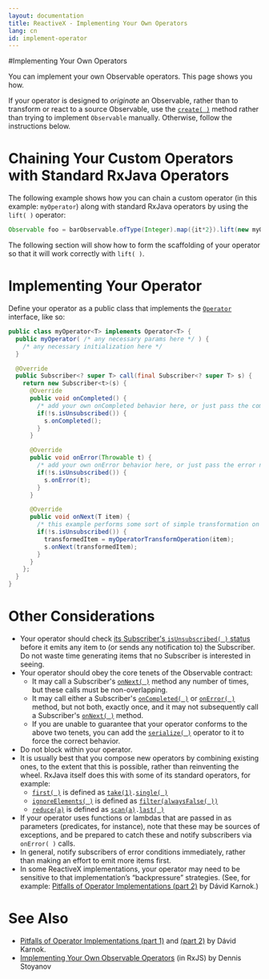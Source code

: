 ```yaml
---
layout: documentation
title: ReactiveX - Implementing Your Own Operators
lang: cn
id: implement-operator
---
```


#Implementing Your Own Operators

You can implement your own Observable operators. This page shows you how.

If your operator is designed to *originate* an Observable, rather than to transform or react to a source Observable, use the [`create( )`](Operators/create) method rather than trying to implement `Observable` manually.  Otherwise, follow the instructions below.

# Chaining Your Custom Operators with Standard RxJava Operators

The following example shows how you can chain a custom operator (in this example: `myOperator`) along with standard RxJava operators by using the `lift( )` operator:

```groovy
Observable foo = barObservable.ofType(Integer).map({it*2}).lift(new myOperator<T>()).map({"transformed by myOperator: " + it});
```
The following section will show how to form the scaffolding of your operator so that it will work correctly with `lift( )`.

# Implementing Your Operator

Define your operator as a public class that implements the [`Operator`](http://reactivex.io/RxJava/javadoc/rx/Observable.Operator.html) interface, like so:

```java
public class myOperator<T> implements Operator<T> {
  public myOperator( /* any necessary params here */ ) {
    /* any necessary initialization here */
  }

  @Override
  public Subscriber<? super T> call(final Subscriber<? super T> s) {
    return new Subscriber<t>(s) {
      @Override
      public void onCompleted() {
        /* add your own onCompleted behavior here, or just pass the completed notification through: */
        if(!s.isUnsubscribed()) {
          s.onCompleted();
        }
      }

      @Override
      public void onError(Throwable t) {
        /* add your own onError behavior here, or just pass the error notification through: */
        if(!s.isUnsubscribed()) {
          s.onError(t);
        }
      }

      @Override
      public void onNext(T item) {
        /* this example performs some sort of simple transformation on each incoming item and then passes it along */
        if(!s.isUnsubscribed()) {
          transformedItem = myOperatorTransformOperation(item);
          s.onNext(transformedItem);
        }
      }
    };
  }
}
``` 

# Other Considerations

* Your operator should check [its Subscriber's `isUnsubscribed( )` status](Observable#unsubscribing) before it emits any item to (or sends any notification to) the Subscriber. Do not waste time generating items that no Subscriber is interested in seeing.
* Your operator should obey the core tenets of the Observable contract:
  * It may call a Subscriber's [`onNext( )`](Observable#onnext-oncompleted-and-onerror) method any number of times, but these calls must be non-overlapping.
  * It may call either a Subscriber's [`onCompleted( )`](Observable#onnext-oncompleted-and-onerror) or [`onError( )`](Observable#onnext-oncompleted-and-onerror) method, but not both, exactly once, and it may not subsequently call a Subscriber's [`onNext( )`](Observable#onnext-oncompleted-and-onerror) method.
  * If you are unable to guarantee that your operator conforms to the above two tenets, you can add the [`serialize( )`](Observable-Utility-Operators#serialize) operator to it to force the correct behavior.
* Do not block within your operator.
* It is usually best that you compose new operators by combining existing ones, to the extent that this is possible, rather than reinventing the wheel. RxJava itself does this with some of its standard operators, for example:
  * [`first( )`](Filtering-Observables#wiki-first-and-takefirst) is defined as [`take(1)`](Filtering-Observables#wiki-take)`.`[`single( )`](Observable-Utility-Operators#wiki-single-and-singleordefault)
  * [`ignoreElements( )`](Filtering-Observables#wiki-ignoreelements) is defined as [`filter(alwaysFalse( ))`](Filtering-Observables#wiki-filter)
  * [`reduce(a)`](Mathematical-and-Aggregate-Operators#wiki-reduce) is defined as [`scan(a)`](Transforming-Observables#wiki-scan)`.`[`last( )`](Filtering-Observables#wiki-last)
* If your operator uses functions or lambdas that are passed in as parameters (predicates, for instance), note that these may be sources of exceptions, and be prepared to catch these and notify subscribers via `onError( )` calls.
* In general, notify subscribers of error conditions immediately, rather than making an effort to emit more items first.
* In some ReactiveX implementations, your operator may need to be sensitive to that implementation&#8217;s &ldquo;backpressure&rdquo; strategies. (See, for example: <a href="http://akarnokd.blogspot.hu/2015/05/pitfalls-of-operator-implementations_14.html">Pitfalls of Operator Implementations (part 2)</a> by D&aacute;vid Karnok.)

# See Also
* <a href="http://akarnokd.blogspot.hu/2015/05/pitfalls-of-operator-implementations.html">Pitfalls of Operator Implementations (part 1)</a> and <a href="http://akarnokd.blogspot.hu/2015/05/pitfalls-of-operator-implementations_14.html">(part 2)</a> by D&aacute;vid Karnok.
* <a href="http://xgrommx.github.io/rx-book/content/getting_started_with_rxjs/implementing_your_own_operators.html">Implementing Your Own Observable Operators</a> (in RxJS) by Dennis Stoyanov
